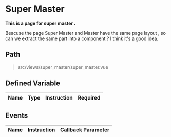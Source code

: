 # Super Master

**This is a page for super master .**

Beacuse the page Super Master and Master have the same page layout , so can we extract the same part into a component ? I think it's a good idea.


## Path 

> src/views/super_master/super_master.vue


## Defined Variable

| Name | Type | Instruction | Required |
|------|------|-------------|----------|


## Events

| Name | Instruction | Callback Parameter |
|------|-------------|--------------------|
